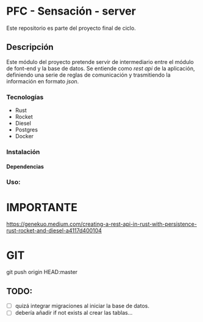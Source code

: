 # PFC - Sensación - server

Este repositorio es parte del proyecto final de ciclo.

## Descripción

Este módulo del proyecto pretende servir de intermediario entre el módulo de font-end y la base de datos. Se entiende como _rest api_ de la aplicación, definiendo una serie de reglas de comunicación y trasmitiendo la información en formato _json_.

### Tecnologías

- Rust
- Rocket
- Diesel
- Postgres
- Docker

### Instalación

#### Dependencias

### Uso:


# IMPORTANTE
https://genekuo.medium.com/creating-a-rest-api-in-rust-with-persistence-rust-rocket-and-diesel-a4117d400104

# GIT
git push origin HEAD:master

## TODO:

- [ ] quizá integrar migraciones al iniciar la base de datos.
- [ ] debería añadir if not exists al crear las tablas...

